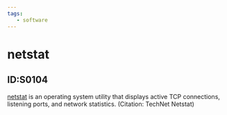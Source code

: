 ```yaml
---
tags:
   - software
---
```

# netstat
## ID:S0104
[netstat](/mitre/software/S0104) is an operating system utility that displays active TCP connections, listening ports, and network statistics. (Citation: TechNet Netstat)
